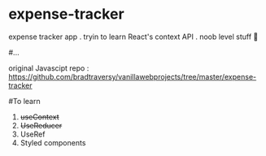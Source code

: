# expense-tracker
expense tracker app . tryin to learn React's context API .
noob level stuff
:ghost:


#...

original Javascipt repo : https://github.com/bradtraversy/vanillawebprojects/tree/master/expense-tracker


#To learn 

1. <strike>useContext</strike>
2. <strike>UseReducer</strike>
3. UseRef
4. Styled components
